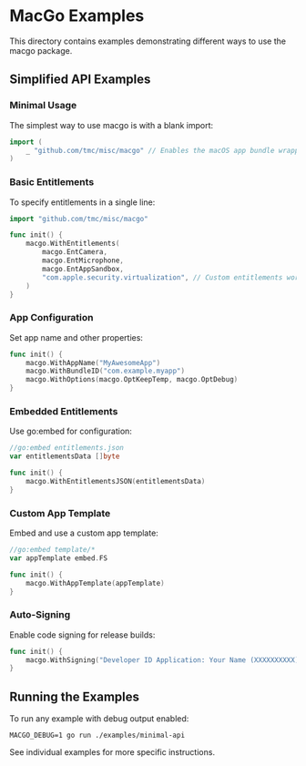 # MacGo Examples

This directory contains examples demonstrating different ways to use the macgo package.

## Simplified API Examples

### Minimal Usage

The simplest way to use macgo is with a blank import:

```go
import (
    _ "github.com/tmc/misc/macgo" // Enables the macOS app bundle wrapper
)
```

### Basic Entitlements

To specify entitlements in a single line:

```go
import "github.com/tmc/misc/macgo"

func init() {
    macgo.WithEntitlements(
        macgo.EntCamera,
        macgo.EntMicrophone,
        macgo.EntAppSandbox,
        "com.apple.security.virtualization", // Custom entitlements work too
    )
}
```

### App Configuration

Set app name and other properties:

```go
func init() {
    macgo.WithAppName("MyAwesomeApp")
    macgo.WithBundleID("com.example.myapp")
    macgo.WithOptions(macgo.OptKeepTemp, macgo.OptDebug)
}
```

### Embedded Entitlements

Use go:embed for configuration:

```go
//go:embed entitlements.json
var entitlementsData []byte

func init() {
    macgo.WithEntitlementsJSON(entitlementsData)
}
```

### Custom App Template

Embed and use a custom app template:

```go
//go:embed template/*
var appTemplate embed.FS

func init() {
    macgo.WithAppTemplate(appTemplate)
}
```

### Auto-Signing

Enable code signing for release builds:

```go
func init() {
    macgo.WithSigning("Developer ID Application: Your Name (XXXXXXXXXX)")
}
```

## Running the Examples

To run any example with debug output enabled:

```
MACGO_DEBUG=1 go run ./examples/minimal-api
```

See individual examples for more specific instructions.